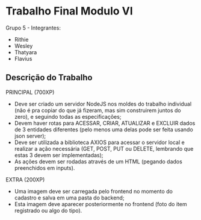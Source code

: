 # Trabalho Final Modulo VI

Grupo 5 - Integrantes:

- Rithie
- Wesley
- Thatyara
- Flavius

## Descrição do Trabalho

PRINCIPAL (700XP)
- Deve ser criado um servidor NodeJS nos moldes do trabalho individual (não é pra copiar do que já fizeram, mas sim construirem juntos do zero), e seguindo todas as especificações;
- Devem haver rotas para ACESSAR, CRIAR, ATUALIZAR e EXCLUIR dados de 3 entidades diferentes (pelo menos uma delas pode ser feita usando json server);
- Deve ser utilizada a biblioteca AXIOS para acessar o servidor local e realizar a ação necessária (GET, POST, PUT ou DELETE, lembrando que estas 3 devem ser implementadas);
- As ações devem ser rodadas através de um HTML (pegando dados preenchidos em inputs).

EXTRA (200XP)
- Uma imagem deve ser carregada pelo frontend no momento do cadastro e salva em uma pasta do backend;
- Esta imagem deve aparecer posteriormente no frontend (foto do item registrado ou algo do tipo).
